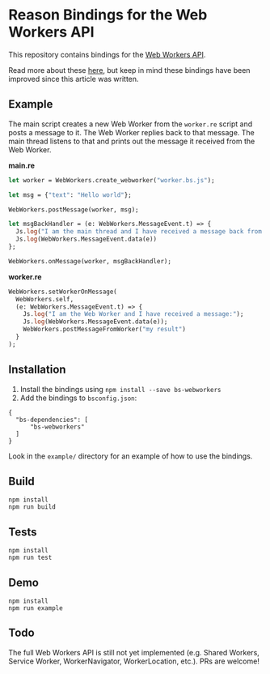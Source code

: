 # Reason Bindings for the Web Workers API 

This repository contains bindings for the [Web Workers API](https://developer.mozilla.org/en-US/docs/Web/API/Web_Workers_API/).

Read more about these [here](http://davidgom.es/2017/12/23/reasonml-webworkers-bindings.html), but keep in mind these bindings have been improved since this article was written.

## Example

The main script creates a new Web Worker from the `worker.re` script and posts a message to it. The Web Worker replies back to that message. The main thread listens to that and prints out the message it received from the Web Worker.

**main.re**
```ocaml
let worker = WebWorkers.create_webworker("worker.bs.js");

let msg = {"text": "Hello world"};

WebWorkers.postMessage(worker, msg);

let msgBackHandler = (e: WebWorkers.MessageEvent.t) => {
  Js.log("I am the main thread and I have received a message back from the worker:");
  Js.log(WebWorkers.MessageEvent.data(e))
};

WebWorkers.onMessage(worker, msgBackHandler);
```

**worker.re**
```ocaml
WebWorkers.setWorkerOnMessage(
  WebWorkers.self,
  (e: WebWorkers.MessageEvent.t) => {
    Js.log("I am the Web Worker and I have received a message:");
    Js.log(WebWorkers.MessageEvent.data(e));
    WebWorkers.postMessageFromWorker("my result")
  }
);
```

## Installation

1. Install the bindings using `npm install --save bs-webworkers`
2. Add the bindings to `bsconfig.json`:

```
{
  "bs-dependencies": [
      "bs-webworkers"
  ]
}
```

Look in the `example/` directory for an example of how to use the bindings.

## Build
```
npm install
npm run build
```

## Tests
```
npm install
npm run test
```

## Demo
```
npm install
npm run example
```

## Todo

The full Web Workers API is still not yet implemented (e.g. Shared Workers, Service Worker, WorkerNavigator, WorkerLocation, etc.). PRs are welcome!